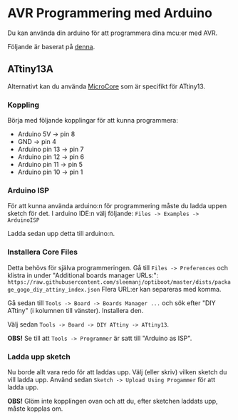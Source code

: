 # AVR Programmering med Arduino

Du kan använda din arduino för att programmera dina mcu:er med AVR.

Följande är baserat på [denna](https://github.com/sleemanj/optiboot/blob/master/dists/README.md).

## ATtiny13A

Alternativt kan du använda [MicroCore](https://github.com/MCUdude/MicroCore) som är specifikt för ATtiny13.

### Koppling

Börja med följande kopplingar för att kunna programmera:
- Arduino 5V -> pin 8
- GND -> pin 4
- Arduino pin 13 -> pin 7
- Arduino pin 12 -> pin 6
- Arduino pin 11 -> pin 5
- Arduino pin 10 -> pin 1

### Arduino ISP

För att kunna använda arduino:n för programmering måste du ladda uppen sketch för det.
I arduino IDE:n välj följande: `Files -> Examples -> ArduinoISP`

Ladda sedan upp detta till arduino:n.

### Installera Core Files

Detta behövs för själva programmeringen. Gå till `Files -> Preferences`
och klistra in under "Additional boards manager URLs:": `https://raw.githubusercontent.com/sleemanj/optiboot/master/dists/package_gogo_diy_attiny_index.json`
Flera URL:er kan separeras med komma.

Gå sedan till `Tools -> Board -> Boards Manager ...` och sök efter "DIY ATtiny" (i kolumnen till vänster). Installera den.

Välj sedan `Tools -> Board -> DIY ATtiny -> ATtiny13`.

**OBS!** Se till att `Tools -> Programmer` är satt till "Arduino as ISP".

### Ladda upp sketch

Nu borde allt vara redo för att laddas upp. Välj (eller skriv) vilken sketch du vill ladda upp.
Använd sedan `Sketch -> Upload Using Progammer` för att ladda upp.

**OBS!** Glöm inte kopplingen ovan och att du, efter sketchen laddats upp, måste kopplas om.